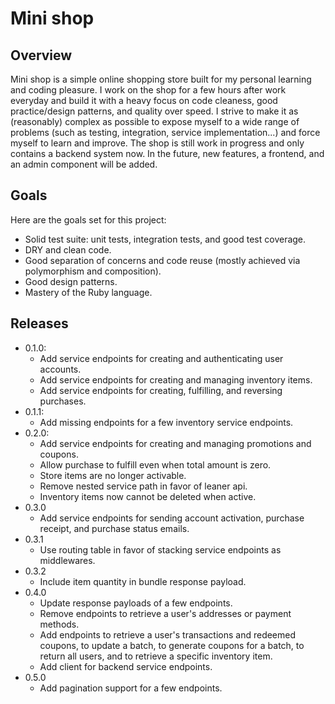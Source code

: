 # Mini shop

## Overview

Mini shop is a simple online shopping store built for my personal learning and coding pleasure. I work on the shop for a few hours after work everyday and build it with a heavy focus on code cleaness, good practice/design patterns, and quality over speed. I strive to make it as (reasonably) complex as possible to expose myself to a wide range of problems (such as testing, integration, service implementation...) and force myself to learn and improve. The shop is still work in progress and only contains a backend system now. In the future, new features, a frontend, and an admin component will be added.

## Goals

Here are the goals set for this project:

  * Solid test suite: unit tests, integration tests, and good test coverage.
  * DRY and clean code.
  * Good separation of concerns and code reuse (mostly achieved via polymorphism and composition).
  * Good design patterns.
  * Mastery of the Ruby language.

## Releases

  * 0.1.0:
    - Add service endpoints for creating and authenticating user accounts.
    - Add service endpoints for creating and managing inventory items.
    - Add service endpoints for creating, fulfilling, and reversing purchases.
  * 0.1.1:
    - Add missing endpoints for a few inventory service endpoints.
  * 0.2.0:
    - Add service endpoints for creating and managing promotions and coupons.
    - Allow purchase to fulfill even when total amount is zero.
    - Store items are no longer activable.
    - Remove nested service path in favor of leaner api.
    - Inventory items now cannot be deleted when active.
  * 0.3.0
    - Add service endpoints for sending account activation, purchase receipt, and purchase status emails.
  * 0.3.1
    - Use routing table in favor of stacking service endpoints as middlewares.
  * 0.3.2
    - Include item quantity in bundle response payload.
  * 0.4.0
    - Update response payloads of a few endpoints.
    - Remove endpoints to retrieve a user's addresses or payment methods.
    - Add endpoints to retrieve a user's transactions and redeemed coupons, to update a batch, to generate coupons for a batch, to return all users, and to retrieve a specific inventory item.
    - Add client for backend service endpoints.
  * 0.5.0
    - Add pagination support for a few endpoints.
